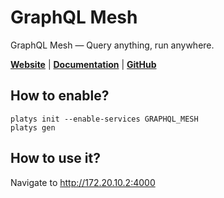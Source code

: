 # GraphQL Mesh

GraphQL Mesh — Query anything, run anywhere. 

**[Website](https://www.graphql-mesh.com/)** | **[Documentation](https://www.graphql-mesh.com/docs/getting-started/introduction)** | **[GitHub](https://github.com/urigo/graphql-mesh)**

## How to enable?

```
platys init --enable-services GRAPHQL_MESH
platys gen
```

## How to use it?

Navigate to <http://172.20.10.2:4000>